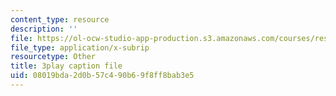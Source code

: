 ```yaml
---
content_type: resource
description: ''
file: https://ol-ocw-studio-app-production.s3.amazonaws.com/courses/res-10-001-making-science-and-engineering-pictures-a-practical-guide-to-presenting-your-work-spring-2016/08019bda2d0b57c490b69f8ff8bab3e5_OWAEr2egtsI.vtt
file_type: application/x-subrip
resourcetype: Other
title: 3play caption file
uid: 08019bda-2d0b-57c4-90b6-9f8ff8bab3e5
---
```

